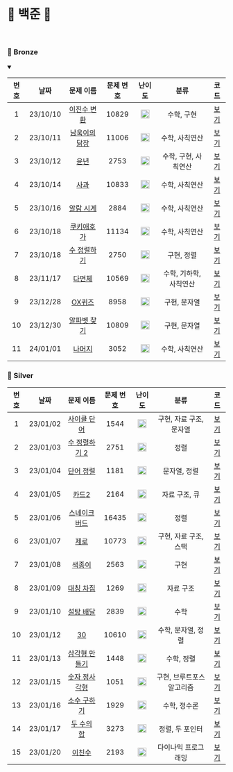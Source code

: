 🤍 백준 🤍
==============================
<br>

### 🥉 Bronze
<details open>
<summary></summary>

| 번호  |    날짜    |                      문제 이름                       | 문제 번호 |                                 난이도                                 |      분류       |             코드             |  
|:---:|:--------:|:------------------------------------------------:|:-----:|:-------------------------------------------------------------------:|:-------------:|:--------------------------:|
|  1  | 23/10/10 |  [이진수 변환](https://www.acmicpc.net/problem/5522)  | 10829 | <img src="https://static.solved.ac/tier_small/4.svg" width="20px"/> |    수학, 구현     | [보기](./Bronze/이진수%20변환.c)  |  |
|  2  | 23/10/11 | [남욱이의 닭장](https://www.acmicpc.net/problem/11006) | 11006 | <img src="https://static.solved.ac/tier_small/3.svg" width="20px"/> |   수학, 사칙연산    | [보기](./Bronze/남욱이의%20닭장.c) |  |
|  3  | 23/10/12 |    [윤년](https://www.acmicpc.net/problem/2753)    | 2753  | <img src="https://static.solved.ac/tier_small/1.svg" width="20px"/> | 수학, 구현, 사칙연산  |    [보기](./Bronze/윤년.c)     |  |
|  4  | 23/10/14 |   [사과](https://www.acmicpc.net/problem/10833)    | 10833 | <img src="https://static.solved.ac/tier_small/3.svg" width="20px"/> |   수학, 사칙연산    |    [보기](./Bronze/사과.c)     |  |
|  5  | 23/10/16 |  [알람 시계](https://www.acmicpc.net/problem/2884)   | 2884  | <img src="https://static.solved.ac/tier_small/3.svg" width="20px"/> |   수학, 사칙연산    |  [보기](./Bronze/알람%20시계.c)  |  |
|  6  | 23/10/18 |  [쿠키애호가](https://www.acmicpc.net/problem/11134)  | 11134 | <img src="https://static.solved.ac/tier_small/3.svg" width="20px"/> |   수학, 사칙연산    |   [보기](./Bronze/쿠키애호가.c)   |  |
|  7  | 23/10/18 |  [수 정렬하기](https://www.acmicpc.net/problem/2750)  | 2750  | <img src="https://static.solved.ac/tier_small/4.svg" width="20px"/> |    구현, 정렬     | [보기](./Bronze/수%20정렬하기.c)  |  |
|  8  | 23/11/17 |   [다면체](https://www.acmicpc.net/problem/10569)   | 10569 | <img src="https://static.solved.ac/tier_small/3.svg" width="20px"/> | 수학, 기하학, 사칙연산 |    [보기](./Bronze/다면체.c)    |  |
|  9  | 23/12/28 |   [OX퀴즈](https://www.acmicpc.net/problem/8958)   | 8958  | <img src="https://static.solved.ac/tier_small/4.svg" width="20px"/> |    구현, 문자열    |   [보기](./Bronze/OX퀴즈.c)    |  |
| 10  | 23/12/30 | [알파벳 찾기](https://www.acmicpc.net/problem/10809)  | 10809 | <img src="https://static.solved.ac/tier_small/4.svg" width="20px"/> |    구현, 문자열    | [보기](./Bronze/알파벳%20찾기.c)  |  |
| 11  | 24/01/01 |   [나머지](https://www.acmicpc.net/problem/3052)    | 3052  | <img src="https://static.solved.ac/tier_small/5.svg" width="20px"/> |   수학, 사칙연산    |    [보기](./Bronze/나머지.c)    |  |

</details>

### 🥈 Silver

| 번호  |    날짜    |                      문제 이름                       | 문제 번호 |                                 난이도                                 |       분류       |              코드               |  
|:---:|:--------:|:------------------------------------------------:|:-----:|:-------------------------------------------------------------------:|:--------------:|:-----------------------------:|
|  1  | 23/01/02 |  [사이클 단어](https://www.acmicpc.net/problem/1544)  | 1544  | <img src="https://static.solved.ac/tier_small/7.svg" width="20px"/> | 구현, 자료 구조, 문자열 |   [보기](./Silver/사이클%20단어.c)   |  |
|  2  | 23/01/03 | [수 정렬하기 2](https://www.acmicpc.net/problem/2751) | 2751  | <img src="https://static.solved.ac/tier_small/6.svg" width="20px"/> |       정렬       | [보기](./Silver/수%20정렬하기%202.c) |  |
|  3  | 23/01/04 |  [단어 정렬](https://www.acmicpc.net/problem/1181)   | 1181  | <img src="https://static.solved.ac/tier_small/6.svg" width="20px"/> |    문자열, 정렬     |   [보기](./Silver/단어%20정렬.c)    |  |
|  4  | 23/01/05 |   [카드2](https://www.acmicpc.net/problem/2164)    | 2164  | <img src="https://static.solved.ac/tier_small/7.svg" width="20px"/> |    자료 구조, 큐    |     [보기](./Silver/카드2.c)      |  |
|  5  | 23/01/06 | [스네이크버드](https://www.acmicpc.net/problem/16435)  | 16435 | <img src="https://static.solved.ac/tier_small/6.svg" width="20px"/> |       정렬       |    [보기](./Silver/스네이크버드.c)    |  |
|  6  | 23/01/07 |   [제로](https://www.acmicpc.net/problem/10773)    | 10773 | <img src="https://static.solved.ac/tier_small/7.svg" width="20px"/> | 구현, 자료 구조, 스택  |      [보기](./Silver/제로.c)      |  |
|  7  | 23/01/08 |   [색종이](https://www.acmicpc.net/problem/2563)    | 2563  | <img src="https://static.solved.ac/tier_small/6.svg" width="20px"/> |       구현       |     [보기](./Silver/색종이.c)      |  |
|  8  | 23/01/09 |  [대칭 차집](https://www.acmicpc.net/problem/1269)   | 1269  | <img src="https://static.solved.ac/tier_small/7.svg" width="20px"/> |     자료 구조      |   [보기](./Silver/대칭%20차집합.c)   |  |
|  9  | 23/01/10 |  [설탕 배달](https://www.acmicpc.net/problem/2839)   | 2839  | <img src="https://static.solved.ac/tier_small/7.svg" width="20px"/> |       수학       |   [보기](./Silver/설탕%20배달.c)    |  |
| 10  | 23/01/12 |   [30](https://www.acmicpc.net/problem/10610)    | 10610 | <img src="https://static.solved.ac/tier_small/7.svg" width="20px"/> |  수학, 문자열, 정렬   |      [보기](./Silver/30.c)      |  |
| 11  | 23/01/13 | [삼각형 만들기](https://www.acmicpc.net/problem/1448)  | 1448  | <img src="https://static.solved.ac/tier_small/8.svg" width="20px"/> |     수학, 정렬     | [보기](./Silver/삼각형%20만들기.cpp)  |  |
| 12  | 23/01/15 | [숫자 정사각형](https://www.acmicpc.net/problem/1051)  | 1051  | <img src="https://static.solved.ac/tier_small/8.svg" width="20px"/> | 구현, 브루트포스 알고리즘 | [보기](./Silver/숫자%20정사각형.cpp)  |  |
| 13  | 23/01/16 |  [소수 구하기](https://www.acmicpc.net/problem/1929)  | 1929  | <img src="https://static.solved.ac/tier_small/8.svg" width="20px"/> |    수학, 정수론     |  [보기](./Silver/소수%20구하기.cpp)  |  |
| 14  | 23/01/17 |  [두 수의 합](https://www.acmicpc.net/problem/3273)  | 3273  | <img src="https://static.solved.ac/tier_small/8.svg" width="20px"/> |   정렬, 두 포인터    | [보기](./Silver/두%20수의%20합.cpp) |  |
| 15  | 23/01/20 |   [이친수](https://www.acmicpc.net/problem/2193)    | 2193  | <img src="https://static.solved.ac/tier_small/8.svg" width="20px"/> |   다이나믹 프로그래밍   |    [보기](./Silver/이친수.cpp)     |  |

[### 🥇 Gold]:ㅇㅇ


[Bronze5]: https://static.solved.ac/tier_small/1.svg
[Bronze4]: https://static.solved.ac/tier_small/2.svg
[Bronze3]: https://static.solved.ac/tier_small/3.svg
[Bronze2]: https://static.solved.ac/tier_small/4.svg
[Bronze1]: https://static.solved.ac/tier_small/5.svg
[Silver5]: https://static.solved.ac/tier_small/6.svg
[Silver4]: https://static.solved.ac/tier_small/7.svg
[Silver3]: https://static.solved.ac/tier_small/8.svg
[Silver2]: https://static.solved.ac/tier_small/9.svg
[Silver1]: https://static.solved.ac/tier_small/10.svg
[Gold5]: https://static.solved.ac/tier_small/11.svg
[Gold4]: https://static.solved.ac/tier_small/12.svg
[Gold3]: https://static.solved.ac/tier_small/13.svg
[Gold2]: https://static.solved.ac/tier_small/14.svg
[Gold1]: https://static.solved.ac/tier_small/15.svg
